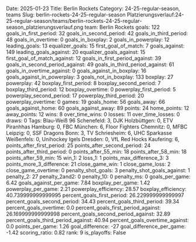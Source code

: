 Date: 2025-01-23
Title: Berlin Rockets
Category: 24-25-regular-season, teams
Slug: berlin-rockets-24-25-regular-season
Platzierungsverlauf:24-25-regular-season/teams/berlin-rockets-24-25-regular-season_platzierungsverlauf.png
team: Berlin Rockets
goals: 122
goals_in_first_period: 32
goals_in_second_period: 42
goals_in_third_period: 48
goals_in_overtime: 0
goals_in_boxplay: 2
goals_in_powerplay: 12
leading_goals: 13
equalizer_goals: 15
first_goal_of_match: 7
goals_against: 149
leading_goals_against: 20
equalizer_goals_against: 15
first_goal_of_match_against: 12
goals_in_first_period_against: 39
goals_in_second_period_against: 49
goals_in_third_period_against: 61
goals_in_overtime_against: 0
goals_against_in_boxplay: 16
goals_against_in_powerplay: 3
goals_not_in_boxplay: 133
boxplay: 27
powerplay: 42
boxplay_first_period: 8
boxplay_second_period: 7
boxplay_third_period: 12
boxplay_overtime: 0
powerplay_first_period: 5
powerplay_second_period: 17
powerplay_third_period: 20
powerplay_overtime: 0
games: 19
goals_home: 56
goals_away: 66
goals_against_home: 60
goals_against_away: 89
points: 24
home_points: 12
away_points: 12
wins: 8
over_time_wins: 0
losses: 11
over_time_losses: 0
draws: 0
Tags:  Blau-Weiß 96 Schenefeld: 3,  DJK Holzbüttgen: 0,  ETV Piranhhas Hamburg: 0,  FBC München: 6,  Floor Fighters Chemnitz: 0,  MFBC Leipzig: 0,  SSF Dragons Bonn: 3,  TV Schriesheim: 6,  UHC Sparkasse Weißenfels: 0,  Unihockey Igels Dresden: 0,  VfL Red Hocks Kaufering: 6,
points_after_first_period: 25
points_after_second_period: 24
points_after_third_period: 0
points_after_55_min: 18
points_after_58_min: 18
points_after_59_min: 15
win_1: 2
loss_1: 1
points_max_difference_3: 3
points_more_3_difference: 21
close_game_win: 1
close_game_loss: 2
close_game_overtime: 0
penalty_shot_goals: 3
penalty_shot_goals_against: 1
penalty_2: 27
penalty_2and2: 0
penalty_10: 0
penalty_ms: 0
goals_per_game: 6.42
goals_against_per_game: 7.84
boxplay_per_game: 1.42
powerplay_per_game: 2.21
powerplay_efficiency: 28.57
boxplay_efficiency: 40.739999999999995
percent_goals_first_period: 26.229999999999997
percent_goals_second_period: 34.43
percent_goals_third_period: 39.34
percent_goals_overtime: 0.0
percent_goals_first_period_against: 26.169999999999998
percent_goals_second_period_against: 32.89
percent_goals_third_period_against: 40.94
percent_goals_overtime_against: 0.0
points_per_game: 1.26
goal_difference: -27
goal_difference_per_game: -1.42
scoring_ratio: 0.82
rank: 9
is_playoffs: False
